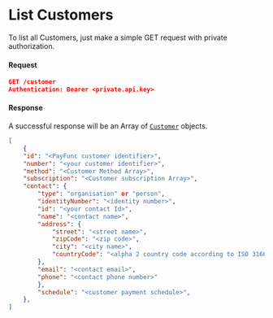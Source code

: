 # List Customers
To list all Customers, just make a simple GET request with private authorization.

#### Request
```json
GET /customer
Authentication: Bearer <private.api.key> 
```

#### Response
A successful response will be an Array of [`Customer`](../reference/customer.html#customer) objects.
```json
[
    {
    "id": "<PayFunc customer identifier>",
    "number": "<your customer identifier>",
    "method": "<Customer Method Array>",
    "subscription": "<Customer subscription Array>",
    "contact": {
        "type": "organisation" or "person",
        "identityNumber": "<identity number>",
        "id": "<your contact Id>",
        "name": "<contact name>",
        "address": {
            "street": "<street name>",
            "zipCode": "<zip code>",
            "city": "<city name>",
            "countryCode": "<alpha 2 country code according to ISO 3166>"
        },
        "email": "<contact email>",
        "phone": "<contact phone number>"
        },
        "schedule": "<customer payment schedule>",
    },
]
```
<!-- Part of the response
"total": "<total customer balance>",
"balance": "<items paid with customer balance>", -->
